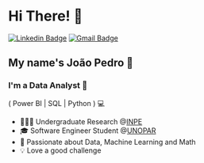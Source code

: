 <h1>Hi There! 👋</h1>

[![Linkedin Badge](https://img.shields.io/badge/-LinkedIn-6633cc?style=flat-square&logo=Linkedin&logoColor=white&link=https://www.linkedin.com/in/joao-holanda/)](https://www.linkedin.com/in/joao-holanda/)
[![Gmail Badge](https://img.shields.io/badge/-joaocmdt505@gmail.com-6633cc?style=flat-square&logo=Gmail&logoColor=white&link=mailto:joaocmdt505@gmail.com)](mailto:joaocmdt505@gmail.com)

## My name's João Pedro 👾
### I'm a Data Analyst 🧮
( Power BI | SQL | Python ) 💻

- 👨🏻‍💻 Undergraduate Research @[INPE](https://www.gov.br/inpe/pt-br)
- 🎓 Software Engineer Student @[UNOPAR](https://www.unopar.com.br/)
- 🔢 Passionate about Data, Machine Learning and Math
- 💡 Love a good challenge
